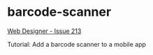 # barcode-scanner
[Web Designer - Issue 213]

Tutorial: Add a barcode scanner to a mobile app

[Web Designer - Issue 213]: https://www.imagineshop.co.uk/magazines/webdesigner/web-designer-issue-213.html
